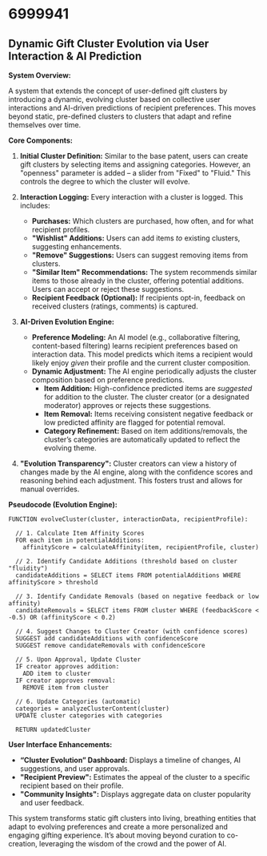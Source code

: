 # 6999941

## Dynamic Gift Cluster Evolution via User Interaction & AI Prediction

**System Overview:**

A system that extends the concept of user-defined gift clusters by introducing a dynamic, evolving cluster based on collective user interactions and AI-driven predictions of recipient preferences. This moves beyond static, pre-defined clusters to clusters that adapt and refine themselves over time.

**Core Components:**

1.  **Initial Cluster Definition:**  Similar to the base patent, users can create gift clusters by selecting items and assigning categories.  However, an "openness" parameter is added – a slider from "Fixed" to "Fluid."  This controls the degree to which the cluster will evolve.

2.  **Interaction Logging:** Every interaction with a cluster is logged. This includes:
    *   **Purchases:** Which clusters are purchased, how often, and for what recipient profiles.
    *   **"Wishlist" Additions:** Users can add items *to* existing clusters, suggesting enhancements.
    *   **"Remove" Suggestions:**  Users can suggest removing items from clusters.
    *   **"Similar Item" Recommendations:**  The system recommends similar items to those already in the cluster, offering potential additions.  Users can accept or reject these suggestions.
    *   **Recipient Feedback (Optional):** If recipients opt-in, feedback on received clusters (ratings, comments) is captured.

3.  **AI-Driven Evolution Engine:** 
    *   **Preference Modeling:**  An AI model (e.g., collaborative filtering, content-based filtering) learns recipient preferences based on interaction data.  This model predicts which items a recipient would likely enjoy *given* their profile and the current cluster composition.
    *   **Dynamic Adjustment:**  The AI engine periodically adjusts the cluster composition based on preference predictions. 
        *   **Item Addition:**  High-confidence predicted items are *suggested* for addition to the cluster. The cluster creator (or a designated moderator) approves or rejects these suggestions.
        *   **Item Removal:**  Items receiving consistent negative feedback or low predicted affinity are flagged for potential removal.
        *   **Category Refinement:**  Based on item additions/removals, the cluster’s categories are automatically updated to reflect the evolving theme.

4.  **"Evolution Transparency":**  Cluster creators can view a history of changes made by the AI engine, along with the confidence scores and reasoning behind each adjustment. This fosters trust and allows for manual overrides.

**Pseudocode (Evolution Engine):**

```pseudocode
FUNCTION evolveCluster(cluster, interactionData, recipientProfile):

  // 1. Calculate Item Affinity Scores
  FOR each item in potentialAdditions:
    affinityScore = calculateAffinity(item, recipientProfile, cluster)

  // 2. Identify Candidate Additions (threshold based on cluster "fluidity")
  candidateAdditions = SELECT items FROM potentialAdditions WHERE affinityScore > threshold

  // 3. Identify Candidate Removals (based on negative feedback or low affinity)
  candidateRemovals = SELECT items FROM cluster WHERE (feedbackScore < -0.5) OR (affinityScore < 0.2)

  // 4. Suggest Changes to Cluster Creator (with confidence scores)
  SUGGEST add candidateAdditions with confidenceScore
  SUGGEST remove candidateRemovals with confidenceScore

  // 5. Upon Approval, Update Cluster
  IF creator approves addition:
    ADD item to cluster
  IF creator approves removal:
    REMOVE item from cluster

  // 6. Update Categories (automatic)
  categories = analyzeClusterContent(cluster)
  UPDATE cluster categories with categories

  RETURN updatedCluster
```

**User Interface Enhancements:**

*   **“Cluster Evolution” Dashboard:** Displays a timeline of changes, AI suggestions, and user approvals.
*   **"Recipient Preview":**  Estimates the appeal of the cluster to a specific recipient based on their profile.
*   **"Community Insights":**  Displays aggregate data on cluster popularity and user feedback.



This system transforms static gift clusters into living, breathing entities that adapt to evolving preferences and create a more personalized and engaging gifting experience. It’s about moving beyond curation to co-creation, leveraging the wisdom of the crowd and the power of AI.